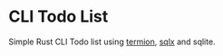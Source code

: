 # CLI Todo List
Simple Rust CLI Todo list using [termion](https://github.com/redox-os/termion), [sqlx](https://github.com/launchbadge/sqlx) and sqlite.
